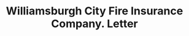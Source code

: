 ---
doi: 10.7916/D8QR686D
date_other: '1880'
date_other_textual: 1880-1889
form: correspondence
genre:
- Letters (correspondence)
name:
- Williamsburgh City Fire Insurance Company
object_in_context_url: https://biggert.cul.columbia.edu/items/view/ave_biggert_01155
subject_hierarchical_geographic:
- New York, New York, United States
subject_name:
- Williamsburgh City Fire Insurance Company
title: Williamsburgh City Fire Insurance Company. Letter
sort_title: Williamsburgh City Fire Insurance Company. Letter
call_number: ave_biggert_01155
coordinates:
- 40.71277777777778,-74.00583333333333
pid: ave_biggert_01155
identifiers: ave_biggert_01155
thumbnail: false
permalink: /biggert/ave_biggert_01155/
layout: iiif-image-page
---